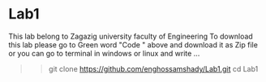 # Lab1
This lab belong to Zagazig university faculty of Engineering 
To download this lab please go to Green word "Code " above and download it as Zip file or you can go to terminal in windows or linux and write ...
  >> git clone  https://github.com/enghossamshady/Lab1.git 
  >> cd Lab1
  
  
